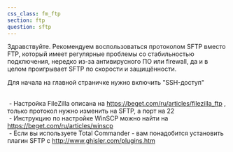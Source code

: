 ```yaml
---
css_class: fm_ftp
section: ftp
question: sftp
---
```

Здравствуйте. Рекомендуем воспользоваться протоколом SFTP вместо FTP, который имеет регулярные проблемы со стабильностью подключения, нередкo из-за антивирусного ПО или firewall, да и в целом проигрывает SFTP по скорости и защищённости.

Для начала на главной страничке нужно включить "SSH-доступ"

<br>&nbsp;- Настройка FileZilla описана на https://beget.com/ru/articles/filezilla_ftp , только протокол нужно изменить на SFTP, а порт на 22
<br>&nbsp;- Инструкцию по настройке WinSCP можно найти на https://beget.com/ru/articles/winscp
<br>&nbsp;- Если вы используете Total Commander - вам понадобится установить плагин SFTP с http://www.ghisler.com/plugins.htm
